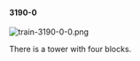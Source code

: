 #### 3190-0
![train-3190-0-0.png](https://github.com/lil-lab/nlvr/raw/master/nlvr/train/images/24/train-3190-0-0.png "train-3190-0-0.png")

There is a tower with four blocks.